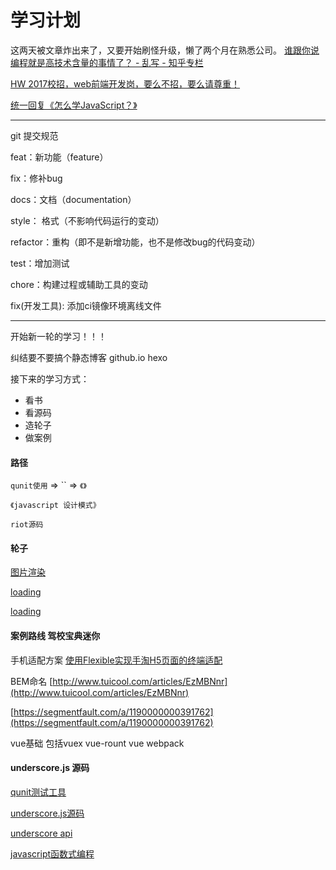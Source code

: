 学习计划
======

这两天被文章炸出来了，又要开始刷怪升级，懒了两个月在熟悉公司。
[谁跟你说编程就是高技术含量的事情了？ - 乱写 - 知乎专栏](https://zhuanlan.zhihu.com/p/22646254)

[HW 2017校招，web前端开发岗，要么不招，要么请尊重！](https://zhuanlan.zhihu.com/p/22605301)

[统一回复《怎么学JavaScript？》](http://www.w3cfuns.com/notes/17398/d3f6dd40e2d3ff15b209810dfa98be0b.html)

____
git 提交规范

feat：新功能（feature）

fix：修补bug

docs：文档（documentation）

style： 格式（不影响代码运行的变动）

refactor：重构（即不是新增功能，也不是修改bug的代码变动）

test：增加测试

chore：构建过程或辅助工具的变动

fix(开发工具): 添加ci镜像环境离线文件
________

开始新一轮的学习！！！

纠结要不要搞个静态博客 github.io  hexo

接下来的学习方式：

- 看书
- 看源码
- 造轮子
- 做案例

#### 路径

`qunit使用` => `` => `《》`
 
`《javascript 设计模式》`

`riot源码`


#### 轮子

[图片渲染](http://www.w3cfuns.com/notes/31796/05688ab357e95b7f2b3644127a75b371.html)

[loading](http://www.w3cfuns.com/notes/31986/7c200e070caee2a358f6aa13ca81446e.html)

[loading](http://www.w3cfuns.com/notes/34258/923a1bc5eeef78aefd57e53b3cb4ba5e.html)

#### 案例路线 驾校宝典迷你

手机适配方案
[使用Flexible实现手淘H5页面的终端适配](https://github.com/amfe/article/issues/17)

BEM命名
[http://www.tuicool.com/articles/EzMBNnr](http://www.tuicool.com/articles/EzMBNnr)

[https://segmentfault.com/a/1190000000391762](https://segmentfault.com/a/1190000000391762)

vue基础 包括vuex vue-rount vue webpack

#### underscore.js 源码

[qunit测试工具](https://github.com/jquery/qunit)

[underscore.js源码](http://www.css88.com/doc/underscore/docs/underscore.html)

[underscore api](http://www.css88.com/doc/underscore/)

[javascript函数式编程]()